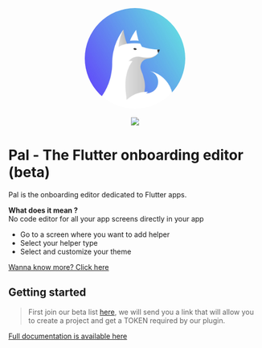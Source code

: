 <p align="center">
	<a href="https://apparence.io/">
		<img src="https://github.com/Apparence-io/pal-plugin/blob/master/example/assets/images/icon.jpg?raw=true" width="200px" alt="pal logo" style="border-radius:50%">
	</a>
</p>
<p align="center">
    <img src="https://img.shields.io/badge/status-beta-brightgreen"/>
</p>

# Pal - The Flutter onboarding editor (beta)

Pal is the onboarding editor dedicated to Flutter apps.

**What does it mean ?** <br/>
No code editor for all your app screens directly in your app
* Go to a screen where you want to add helper
* Select your helper type
* Select and customize your theme

[Wanna know more? Click here](http://pal-plugin.tech)

## Getting started

> First join our beta list [here](http://pal-plugin.tech), we will send you a link that will allow you to create a project and get a TOKEN required by our plugin.

[Full documentation is available here](http://doc.pal-plugin.tech)

